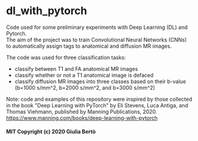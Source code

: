 # dl_with_pytorch
Code used for some preliminary experiments with Deep Learning (DL) and Pytorch.\
The aim of the project was to train Convolutional Neural Networks (CNNs) to automatically assign tags to anatomical and diffusion MR images.

The code was used for three classification tasks:
* classify between T1 and FA anatomical MR images
* classify whether or not a T1 anatomical image is defaced
* classify diffusion MR images into three classes based on their b-value (b=1000 s/mm^2, b=2000 s/mm^2, and b=3000 s/mm^2) 

Note: code and examples of this repository were inspired by those collected in the book "Deep Learning with PyTorch" by Eli Stevens, Luca Antiga, and Thomas Viehmann, published by Manning Publications, 2020. https://www.manning.com/books/deep-learning-with-pytorch

#### MIT Copyright (c) 2020 Giulia Bertò
